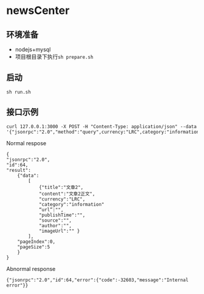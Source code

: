 # newsCenter

## 环境准备
* nodejs+mysql
* 项目根目录下执行```sh prepare.sh```

## 启动
```sh run.sh```

## 接口示例
```
curl 127.0.0.1:3000 -X POST -H "Content-Type: application/json" --data '{"jsonrpc":"2.0","method":"query",currency:"LRC",category:"information",pageIndex":0,"pageSize":5,"language":"cn"},"id":64}'
```
Normal respose
```
{
"jsonrpc":"2.0",
"id":64,
"result":
    {"data":
        [
            {"title":"文章2",
            "content":"文章2正文",
            "currency":"LRC",
            "category":"information"
            “url”:"",
            "publishTime":"",
            "source":"",
            "author":"",
            "imageUrl":"" }
        ],
    "pageIndex":0,
    "pageSize":5
    }
}
```
Abnormal response
```
{"jsonrpc":"2.0","id":64,"error":{"code":-32603,"message":"Internal error"}}
```
